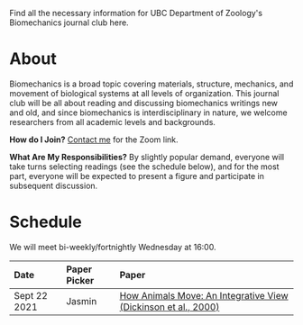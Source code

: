 Find all the necessary information for UBC Department of Zoology's Biomechanics journal club here. 

# About
Biomechanics is a broad topic covering materials, structure, mechanics, and movement of biological systems at all levels of organization. This journal club will be all about reading and discussing biomechanics writings new and old, and since biomechanics is interdisciplinary in nature, we welcome researchers from all academic levels and backgrounds.  

__How do I Join?__ [Contact me](jas.wong.is@gmail.com) for the Zoom link.

__What Are My Responsibilities?__ By slightly popular demand, everyone will take turns selecting readings (see the schedule below), and for the most part, everyone will be expected to present a figure and participate in subsequent discussion. 

# Schedule
We will meet bi-weekly/fortnightly Wednesday at 16:00.

| Date | Paper Picker | Paper |
| :---------------- | :---------------- | :------------------------------------- |
| Sept 22 2021 | Jasmin | <a href="/papers/How animals move An integrative view.pdf">How Animals Move: An Integrative View (Dickinson et al., 2000)</a> |
